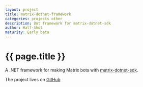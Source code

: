 ```yaml
---
layout: project
title: matrix-dotnet-framework
categories: projects other
description: Bot framework for matrix-dotnet-sdk
author: Half-Shot
maturity: Early beta
---
```


# {{ page.title }}

A .NET framework for making Matrix bots with [matrix-dotnet-sdk](https://github.com/Half-Shot/matrix-dotnet-sdk).

The project lives on [GitHub](https://github.com/Half-Shot/matrix-dotnet-framework)
